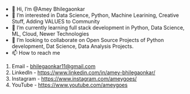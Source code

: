 - 👋 Hi, I’m @Amey Bhilegaonkar
- 👀 I’m interested in Data Science, Python, Machine Learining, Creative Stuff, Adding VALUES to Community
- 🌱 I’m currently learning full stack development in Python, Data Science, ML, Cloud, Newer Technologies
- 💞️ I’m looking to collaborate on Open Source Projects of Python development, Dat Science, Data Analysis Projects.
- 📫 How to reach me 
1. Email - bhilegaonkar11@gmail.com
2. LinkedIn - https://www.linkedin.com/in/amey-bhilegaonkar/ 
3. Instagram - https://www.instagram.com/ameygoes/
4. YouTube - https://www.youtube.com/ameygoes

<!---
ameygoes/ameygoes is a ✨ special ✨ repository because its `README.md` (this file) appears on your GitHub profile.
You can click the Preview link to take a look at your changes.
--->
